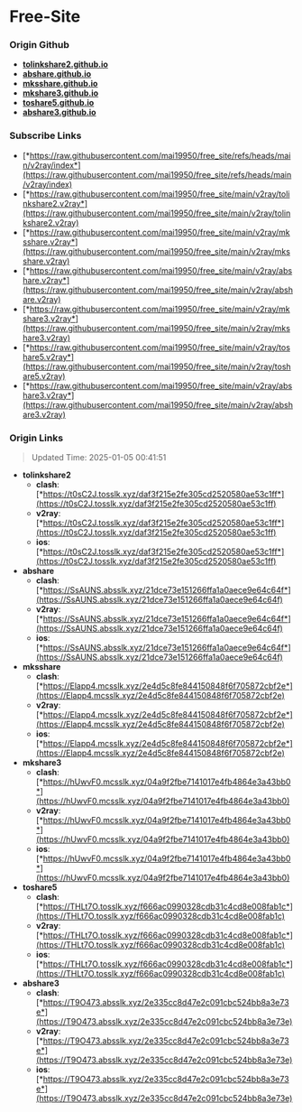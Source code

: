 # Free-Site

### Origin Github

- [**tolinkshare2.github.io**](https://github.com/tolinkshare2/tolinkshare2.github.io)
- [**abshare.github.io**](https://github.com/abshare/abshare.github.io)
- [**mksshare.github.io**](https://github.com/mksshare/mksshare.github.io)
- [**mkshare3.github.io**](https://github.com/mkshare3/mkshare3.github.io)
- [**toshare5.github.io**](https://github.com/toshare5/toshare5.github.io)
- [**abshare3.github.io**](https://github.com/abshare3/abshare3.github.io)

### Subscribe Links

- [*https://raw.githubusercontent.com/mai19950/free_site/refs/heads/main/v2ray/index*](https://raw.githubusercontent.com/mai19950/free_site/refs/heads/main/v2ray/index)
- [*https://raw.githubusercontent.com/mai19950/free_site/main/v2ray/tolinkshare2.v2ray*](https://raw.githubusercontent.com/mai19950/free_site/main/v2ray/tolinkshare2.v2ray)
- [*https://raw.githubusercontent.com/mai19950/free_site/main/v2ray/mksshare.v2ray*](https://raw.githubusercontent.com/mai19950/free_site/main/v2ray/mksshare.v2ray)
- [*https://raw.githubusercontent.com/mai19950/free_site/main/v2ray/abshare.v2ray*](https://raw.githubusercontent.com/mai19950/free_site/main/v2ray/abshare.v2ray)
- [*https://raw.githubusercontent.com/mai19950/free_site/main/v2ray/mkshare3.v2ray*](https://raw.githubusercontent.com/mai19950/free_site/main/v2ray/mkshare3.v2ray)
- [*https://raw.githubusercontent.com/mai19950/free_site/main/v2ray/toshare5.v2ray*](https://raw.githubusercontent.com/mai19950/free_site/main/v2ray/toshare5.v2ray)
- [*https://raw.githubusercontent.com/mai19950/free_site/main/v2ray/abshare3.v2ray*](https://raw.githubusercontent.com/mai19950/free_site/main/v2ray/abshare3.v2ray)

### Origin Links

> Updated Time: 2025-01-05 00:41:51

- **tolinkshare2**
  - **clash**: [*https://t0sC2J.tosslk.xyz/daf3f215e2fe305cd2520580ae53c1ff*](https://t0sC2J.tosslk.xyz/daf3f215e2fe305cd2520580ae53c1ff)
  - **v2ray**: [*https://t0sC2J.tosslk.xyz/daf3f215e2fe305cd2520580ae53c1ff*](https://t0sC2J.tosslk.xyz/daf3f215e2fe305cd2520580ae53c1ff)
  - **ios**: [*https://t0sC2J.tosslk.xyz/daf3f215e2fe305cd2520580ae53c1ff*](https://t0sC2J.tosslk.xyz/daf3f215e2fe305cd2520580ae53c1ff)
- **abshare**
  - **clash**: [*https://SsAUNS.absslk.xyz/21dce73e151266ffa1a0aece9e64c64f*](https://SsAUNS.absslk.xyz/21dce73e151266ffa1a0aece9e64c64f)
  - **v2ray**: [*https://SsAUNS.absslk.xyz/21dce73e151266ffa1a0aece9e64c64f*](https://SsAUNS.absslk.xyz/21dce73e151266ffa1a0aece9e64c64f)
  - **ios**: [*https://SsAUNS.absslk.xyz/21dce73e151266ffa1a0aece9e64c64f*](https://SsAUNS.absslk.xyz/21dce73e151266ffa1a0aece9e64c64f)
- **mksshare**
  - **clash**: [*https://Elapp4.mcsslk.xyz/2e4d5c8fe844150848f6f705872cbf2e*](https://Elapp4.mcsslk.xyz/2e4d5c8fe844150848f6f705872cbf2e)
  - **v2ray**: [*https://Elapp4.mcsslk.xyz/2e4d5c8fe844150848f6f705872cbf2e*](https://Elapp4.mcsslk.xyz/2e4d5c8fe844150848f6f705872cbf2e)
  - **ios**: [*https://Elapp4.mcsslk.xyz/2e4d5c8fe844150848f6f705872cbf2e*](https://Elapp4.mcsslk.xyz/2e4d5c8fe844150848f6f705872cbf2e)
- **mkshare3**
  - **clash**: [*https://hUwvF0.mcsslk.xyz/04a9f2fbe7141017e4fb4864e3a43bb0*](https://hUwvF0.mcsslk.xyz/04a9f2fbe7141017e4fb4864e3a43bb0)
  - **v2ray**: [*https://hUwvF0.mcsslk.xyz/04a9f2fbe7141017e4fb4864e3a43bb0*](https://hUwvF0.mcsslk.xyz/04a9f2fbe7141017e4fb4864e3a43bb0)
  - **ios**: [*https://hUwvF0.mcsslk.xyz/04a9f2fbe7141017e4fb4864e3a43bb0*](https://hUwvF0.mcsslk.xyz/04a9f2fbe7141017e4fb4864e3a43bb0)
- **toshare5**
  - **clash**: [*https://THLt7O.tosslk.xyz/f666ac0990328cdb31c4cd8e008fab1c*](https://THLt7O.tosslk.xyz/f666ac0990328cdb31c4cd8e008fab1c)
  - **v2ray**: [*https://THLt7O.tosslk.xyz/f666ac0990328cdb31c4cd8e008fab1c*](https://THLt7O.tosslk.xyz/f666ac0990328cdb31c4cd8e008fab1c)
  - **ios**: [*https://THLt7O.tosslk.xyz/f666ac0990328cdb31c4cd8e008fab1c*](https://THLt7O.tosslk.xyz/f666ac0990328cdb31c4cd8e008fab1c)
- **abshare3**
  - **clash**: [*https://T9O473.absslk.xyz/2e335cc8d47e2c091cbc524bb8a3e73e*](https://T9O473.absslk.xyz/2e335cc8d47e2c091cbc524bb8a3e73e)
  - **v2ray**: [*https://T9O473.absslk.xyz/2e335cc8d47e2c091cbc524bb8a3e73e*](https://T9O473.absslk.xyz/2e335cc8d47e2c091cbc524bb8a3e73e)
  - **ios**: [*https://T9O473.absslk.xyz/2e335cc8d47e2c091cbc524bb8a3e73e*](https://T9O473.absslk.xyz/2e335cc8d47e2c091cbc524bb8a3e73e)
